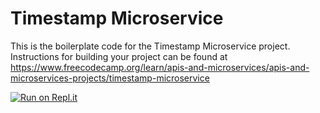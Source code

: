 # Timestamp Microservice

This is the boilerplate code for the Timestamp Microservice project. Instructions for building your project can be found at https://www.freecodecamp.org/learn/apis-and-microservices/apis-and-microservices-projects/timestamp-microservice

[![Run on Repl.it](https://replit.com/badge/github/sidsrf/fcc-backend-timestamp)](https://replit.com/new/github/sidsrf/fcc-backend-timestamp)
